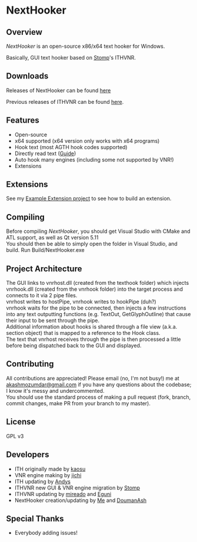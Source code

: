 # NextHooker



## Overview

*NextHooker* is an open-source x86/x64 text hooker for Windows.

Basically, GUI text hooker based on [Stomp](http://www.hongfire.com/forum/showthread.php/438331-ITHVNR-ITH-with-the-VNR-engine)'s ITHVNR.

## Downloads

Releases of NextHooker can be found [here](https://github.com/Artikash/NextHooker/releases)

Previous releases of ITHVNR can be found [here](https://github.com/mireado/ITHVNR/releases).

## Features

- Open-source
- x64 supported (x64 version only works with x64 programs)
- Hook text (most AGTH hook codes supported)
- Directly read text ([Guide](https://www.youtube.com/watch?v=AcEgjCoww5w))
- Auto hook many engines (including some not supported by VNR!)
- Extensions

## Extensions

See my [Example Extension project](https://github.com/Artikash/ExampleExtension) to see how to build an extension.

## Compiling

Before compiling *NextHooker*, you should get Visual Studio with CMake and ATL support, as well as Qt version 5.11<br>
You should then be able to simply open the folder in Visual Studio, and build. Run Build/NextHooker.exe

## Project Architecture

The GUI links to vnrhost.dll (created from the texthook folder) which injects vnrhook.dll (created from the vnrhook folder) into the target process and connects to it via 2 pipe files.<br>
vnrhost writes to hostPipe, vnrhook writes to hookPipe (duh?)<br>
vnrhook waits for the pipe to be connected, then injects a few instructions into any text outputting functions (e.g. TextOut, GetGlyphOutline) that cause their input to be sent through the pipe.<br>
Additional information about hooks is shared through a file view (a.k.a. section object) that is mapped to a reference to the Hook class.<br>
The text that vnrhost receives through the pipe is then processed a little before being dispatched back to the GUI and displayed.

## Contributing

All contributions are appreciated! Please email (no, I'm not busy!) me at akashmozumdar@gmail.com if you have any questions about the codebase; I know it's messy and undercommented.<br>
You should use the standard process of making a pull request (fork, branch, commit changes, make PR from your branch to my master).

## License

GPL v3

## Developers

- ITH originally made by [kaosu](http://www.hongfire.com/forum/member/562651-kaosu)
- VNR engine making by [jichi](https://archive.is/prJwr)
- ITH updating by [Andys](https://github.com/AndyScull)
- ITHVNR new GUI & VNR engine migration by [Stomp](http://www.hongfire.com/forum/member/325894-stomp)
- ITHVNR updating by [mireado](https://github.com/mireado) and [Eguni](https://github.com/Eguni)
- NextHooker creation/updating by [Me](https://github.com/Artikash) and [DoumanAsh](https://github.com/DoumanAsh)

## Special Thanks

- Everybody adding issues!
